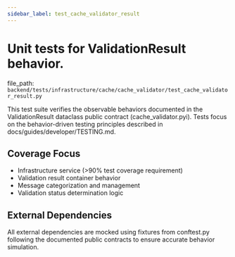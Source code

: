 ```yaml
---
sidebar_label: test_cache_validator_result
---
```


# Unit tests for ValidationResult behavior.

  file_path: `backend/tests/infrastructure/cache/cache_validator/test_cache_validator_result.py`

This test suite verifies the observable behaviors documented in the
ValidationResult dataclass public contract (cache_validator.pyi). Tests focus on the
behavior-driven testing principles described in docs/guides/developer/TESTING.md.

## Coverage Focus

- Infrastructure service (>90% test coverage requirement)
- Validation result container behavior
- Message categorization and management
- Validation status determination logic

## External Dependencies

All external dependencies are mocked using fixtures from conftest.py following
the documented public contracts to ensure accurate behavior simulation.
